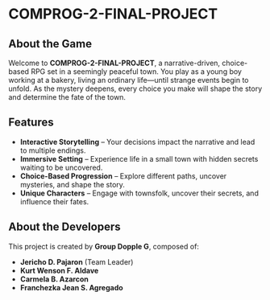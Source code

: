 # COMPROG-2-FINAL-PROJECT

## About the Game
Welcome to **COMPROG-2-FINAL-PROJECT**, a narrative-driven, choice-based RPG set in a seemingly peaceful town. You play as a young boy working at a bakery, living an ordinary life—until strange events begin to unfold. As the mystery deepens, every choice you make will shape the story and determine the fate of the town.

## Features
- **Interactive Storytelling** – Your decisions impact the narrative and lead to multiple endings.
- **Immersive Setting** – Experience life in a small town with hidden secrets waiting to be uncovered.
- **Choice-Based Progression** – Explore different paths, uncover mysteries, and shape the story.
- **Unique Characters** – Engage with townsfolk, uncover their secrets, and influence their fates.

## About the Developers
This project is created by **Group Dopple G**, composed of:
- **Jericho D. Pajaron** (Team Leader)
- **Kurt Wenson F. Aldave**
- **Carmela B. Azarcon**
- **Franchezka Jean S. Agregado**

